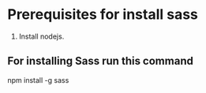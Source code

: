 # Prerequisites for install sass
1. Install nodejs.
## For installing Sass run this command 
 npm install -g sass